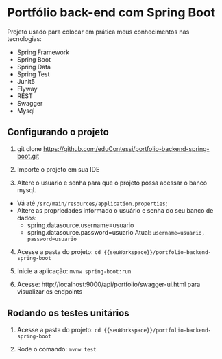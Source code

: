 # Portfólio back-end com Spring Boot

Projeto usado para colocar em prática meus conhecimentos nas tecnologias:

- Spring Framework
- Spring Boot
- Spring Data
- Spring Test
- Junit5
- Flyway
- REST
- Swagger
- Mysql

## Configurando o projeto

1) git clone https://github.com/eduContessi/portfolio-backend-spring-boot.git

2) Importe o projeto em sua IDE

3) Altere o usuario e senha para que o projeto possa acessar o banco mysql. 
  * Vá até `/src/main/resources/application.properties`;
  * Altere as propriedades informado o usuário e senha do seu banco de dados: 
    - spring.datasource.username=usuario
    - spring.datasource.password=usuario
    Atual: `username=usuario, password=usuario`

4) Acesse a pasta do projeto: `cd {{seuWorkspace}}/portfolio-backend-spring-boot`

5) Inicie a aplicação: `mvnw spring-boot:run`

6) Acesse: http://localhost:9000/api/portfolio/swagger-ui.html para visualizar os endpoints

## Rodando os testes unitários

1) Acesse a pasta do projeto: `cd {{seuWorkspace}}/portfolio-backend-spring-boot`

2) Rode o comando: `mvnw test`
